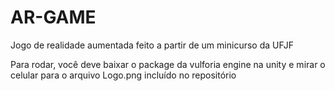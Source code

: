 # AR-GAME
Jogo de realidade aumentada feito a partir de um minicurso da UFJF

Para rodar, você deve baixar o package da vulforia engine na unity e mirar o celular para o arquivo Logo.png incluído no repositório
